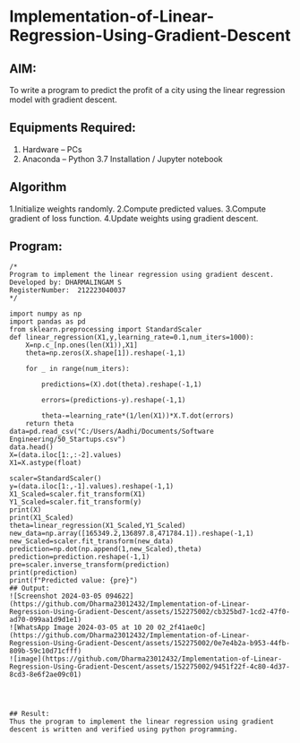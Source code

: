 # Implementation-of-Linear-Regression-Using-Gradient-Descent

## AIM:
To write a program to predict the profit of a city using the linear regression model with gradient descent.

## Equipments Required:
1. Hardware – PCs
2. Anaconda – Python 3.7 Installation / Jupyter notebook

## Algorithm
1.Initialize weights randomly.
2.Compute predicted values.
3.Compute gradient of loss function.
4.Update weights using gradient descent.
## Program:
```
/*
Program to implement the linear regression using gradient descent.
Developed by: DHARMALINGAM S
RegisterNumber:  212223040037
*/

import numpy as np
import pandas as pd
from sklearn.preprocessing import StandardScaler
def linear_regression(X1,y,learning_rate=0.1,num_iters=1000):
    X=np.c_[np.ones(len(X1)),X1]
    theta=np.zeros(X.shape[1]).reshape(-1,1)
    
    for _ in range(num_iters):
        
        predictions=(X).dot(theta).reshape(-1,1)
        
        errors=(predictions-y).reshape(-1,1)
        
        theta-=learning_rate*(1/len(X1))*X.T.dot(errors)
    return theta
data=pd.read_csv("C:/Users/Aadhi/Documents/Software Engineering/50_Startups.csv")
data.head()
X=(data.iloc[1:,:-2].values)
X1=X.astype(float)

scaler=StandardScaler()
y=(data.iloc[1:,-1].values).reshape(-1,1)
X1_Scaled=scaler.fit_transform(X1)
Y1_Scaled=scaler.fit_transform(y)
print(X)
print(X1_Scaled)
theta=linear_regression(X1_Scaled,Y1_Scaled)
new_data=np.array([165349.2,136897.8,471784.1]).reshape(-1,1)
new_Scaled=scaler.fit_transform(new_data)
prediction=np.dot(np.append(1,new_Scaled),theta)
prediction=prediction.reshape(-1,1)
pre=scaler.inverse_transform(prediction)
print(prediction)
print(f"Predicted value: {pre}")
## Output:
![Screenshot 2024-03-05 094622](https://github.com/Dharma23012432/Implementation-of-Linear-Regression-Using-Gradient-Descent/assets/152275002/cb325bd7-1cd2-47f0-ad70-099aa1d9d1e1)
![WhatsApp Image 2024-03-05 at 10 20 02_2f41ae0c](https://github.com/Dharma23012432/Implementation-of-Linear-Regression-Using-Gradient-Descent/assets/152275002/0e7e4b2a-b953-44fb-809b-59c10d71cfff)
![image](https://github.com/Dharma23012432/Implementation-of-Linear-Regression-Using-Gradient-Descent/assets/152275002/9451f22f-4c80-4d37-8cd3-8e6f2ae09c01)




## Result:
Thus the program to implement the linear regression using gradient descent is written and verified using python programming.
